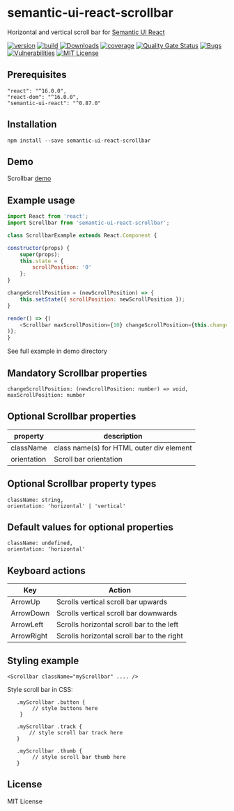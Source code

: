 # semantic-ui-react-scrollbar
Horizontal and vertical scroll bar for  [Semantic UI React]


[![version][version-badge]][package]
[![build][build]][circleci]
[![Downloads][downloads]][package]
[![coverage][coverage]][codecov]
[![Quality Gate Status](https://sonarcloud.io/api/project_badges/measure?project=pksilen_semantic-ui-react-scrollbar&metric=alert_status)](https://sonarcloud.io/dashboard?id=pksilen_semantic-ui-react-scrollbar)
[![Bugs](https://sonarcloud.io/api/project_badges/measure?project=pksilen_semantic-ui-react-scrollbar&metric=bugs)](https://sonarcloud.io/dashboard?id=pksilen_semantic-ui-react-scrollbar)
[![Vulnerabilities](https://sonarcloud.io/api/project_badges/measure?project=pksilen_semantic-ui-react-scrollbar&metric=vulnerabilities)](https://sonarcloud.io/dashboard?id=pksilen_semantic-ui-react-scrollbar)
[![MIT License][license-badge]][license]

## Prerequisites
    "react": "^16.0.0",
    "react-dom": "^16.0.0",
    "semantic-ui-react": "^0.87.0"

## Installation
    npm install --save semantic-ui-react-scrollbar
    
## Demo
Scrollbar [demo]
    
## Example usage
```js
import React from 'react';
import Scrollbar from 'semantic-ui-react-scrollbar';

class ScrollbarExample extends React.Component {

constructor(props) {
    super(props);
    this.state = {
        scrollPosition: '0'
    };
}

changeScrollPosition = (newScrollPosition) => {
    this.setState({ scrollPosition: newScrollPosition });
}

render() => {(
    <Scrollbar maxScrollPosition={10} changeScrollPosition={this.changeScrollPosition} />
)};
}
```
    
See full example in demo directory

## Mandatory Scrollbar properties      
    changeScrollPosition: (newScrollPosition: number) => void,
    maxScrollPosition: number

         
## Optional Scrollbar properties
| property             | description                                                                                                                    |
| -------------------- | -------------------------------------------------------------------------------------------------------------------------------|
| className            | class name(s) for HTML outer div element                                                                                       |
| orientation          | Scroll bar orientation                                                                                                         |


    
## Optional Scrollbar property types
    className: string,
    orientation: 'horizontal' | 'vertical'
        
## Default values for optional properties
    className: undefined,
    orientation: 'horizontal'
    
## Keyboard actions
| Key                  | Action                                                                                                                         |
| -------------------- | -------------------------------------------------------------------------------------------------------------------------------|
| ArrowUp              | Scrolls vertical scroll bar upwards                                                                                            |
| ArrowDown            | Scrolls vertical scroll bar downwards                                                                                          |
| ArrowLeft            | Scrolls horizontal scroll bar to the left                                                                                      |
| ArrowRight           | Scrolls horizontal scroll bar to the right                                                                                     |
  
        
## Styling example

    <Scrollbar className="myScrollbar" .... />
    
   Style scroll bar in CSS:
   
       .myScrollbar .button {
            // style buttons here
        }
        
       .myScrollbar .track {
           // style scroll bar track here
       }
       
       .myScrollbar .thumb {
            // style scroll bar thumb here
       }
    
## License
MIT License

[license-badge]: https://img.shields.io/badge/license-MIT-green
[license]: https://github.com/pksilen/semantic-ui-react-scrollbar/blob/master/LICENSE
[version-badge]: https://img.shields.io/npm/v/semantic-ui-react-scrollbar.svg?style=flat-square
[package]: https://www.npmjs.com/package/semantic-ui-react-scrollbar
[downloads]: https://img.shields.io/npm/dm/semantic-ui-react-scrollbar
[build]: https://img.shields.io/circleci/project/github/pksilen/semantic-ui-react-scrollbar/master.svg?style=flat-square
[circleci]: https://circleci.com/gh/pksilen/semantic-ui-react-scrollbar/tree/master
[coverage]: https://img.shields.io/codecov/c/github/pksilen/semantic-ui-react-scrollbar/master.svg?style=flat-square
[codecov]: https://codecov.io/gh/pksilen/semantic-ui-react-scrollbar
[Semantic UI React]: https://react.semantic-ui.com/
[demo]: https://pksilen.github.io/semantic-ui-react-scrollbar/index.html
